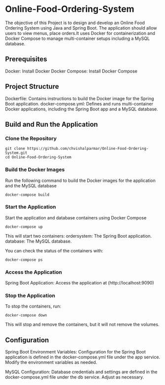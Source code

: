 # Online-Food-Ordering-System
The objective of this Project is to design and develop an Online Food Ordering System using Java and Spring Boot. The application should allow users to view menus, place orders.It uses Docker for containerization and Docker Compose to manage multi-container setups including a MySQL database.
## Prerequisites
  Docker: Install Docker
  Docker Compose: Install Docker Compose
  
## Project Structure
  Dockerfile: Contains instructions to build the Docker image for the Spring Boot application.
  docker-compose.yml: Defines and runs multi-container Docker applications, including the Spring Boot app and a MySQL 
  database.
  
## Build and Run the Application

### Clone the Repository
```
git clone https://github.com/chvishalparmar/Online-Food-Ordering-System.git
cd Online-Food-Ordering-System
```

### Build the Docker Images 
Run the following command to build the Docker images for the application and the MySQL database
```
docker-compose build
```
### Start the Application
Start the application and database containers using Docker Compose
```
docker-compose up
```
This will start two containers:
 ordersystem: The Spring Boot application.
 database: The MySQL database.

You can check the status of the containers with:
```
docker-compose ps
```
### Access the Application
Spring Boot Application: Access the application at (http://localhost:9090)

### Stop the Application
To stop the containers, run:
```
docker-compose down
```
This will stop and remove the containers, but it will not remove the volumes.

## Configuration
Spring Boot Environment Variables: Configuration for the Spring Boot application is defined in the docker-compose.yml file under the app service. Modify the environment variables as needed.

MySQL Configuration: Database credentials and settings are defined in the docker-compose.yml file under the db service. Adjust as necessary.


